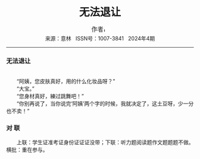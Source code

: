 # <center>无法退让</center> 

<div align=center><img src="https://raw.githubusercontent.com/leaguecn/magazines/main/img_authors/%25d7%25f7%25d5%25df%25a3%25ba.jpg"></div> 

<center>来源：意林   ISSN号：1007-3841   2024年4期</center> 


* * *


### 无法退让

  
<br>　　“阿姨，您皮肤真好，用的什么化妆品呀？”  
　　“大宝。”  
　　“您身材真好，練过跳舞吧！”  
　　“你别再说了，当你说完‘阿姨’两个字的时候，我就决定了，这土豆呀，少一分也不卖！”

### 对 联

  
　　上联：学生证准考证身份证证证没带；下联：听力题阅读题作文题题题不做。横批：重在参与。